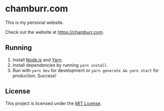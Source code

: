 # chamburr.com

This is my personal website.

Check out the website at https://chamburr.com.

## Running

1. Install [Node.js](https://nodejs.org/en/download/) and [Yarn](https://yarnpkg.com/getting-started/install).
2. Install dependencies by running `yarn install`.
3. Run with `yarn dev` for development or `yarn generate && yarn start` for production. Success!

## License

This project is licensed under the [MIT License](LICENSE).
